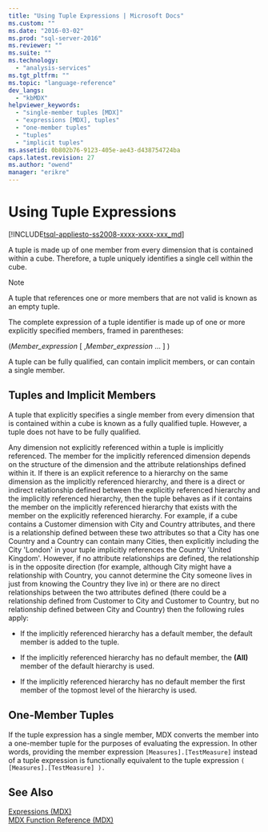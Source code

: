 ```yaml
---
title: "Using Tuple Expressions | Microsoft Docs"
ms.custom: ""
ms.date: "2016-03-02"
ms.prod: "sql-server-2016"
ms.reviewer: ""
ms.suite: ""
ms.technology: 
  - "analysis-services"
ms.tgt_pltfrm: ""
ms.topic: "language-reference"
dev_langs: 
  - "kbMDX"
helpviewer_keywords: 
  - "single-member tuples [MDX]"
  - "expressions [MDX], tuples"
  - "one-member tuples"
  - "tuples"
  - "implicit tuples"
ms.assetid: 0b802b76-9123-405e-ae43-d438754724ba
caps.latest.revision: 27
ms.author: "owend"
manager: "erikre"
---
```

# Using Tuple Expressions
[!INCLUDE[tsql-appliesto-ss2008-xxxx-xxxx-xxx_md](../database-engine/configure/windows/includes/tsql-appliesto-ss2008-xxxx-xxxx-xxx-md.md)]

  A tuple is made up of one member from every dimension that is contained within a cube. Therefore, a tuple uniquely identifies a single cell within the cube.  
  
> [!NOTE]  
>  A tuple that references one or more members that are not valid is known as an empty tuple.  
  
 The complete expression of a tuple identifier is made up of one or more explicitly specified members, framed in parentheses:  
  
 (*Member_expression* [ ,*Member_expression* ... ] )  
  
 A tuple can be fully qualified, can contain implicit members, or can contain a single member.  
  
## Tuples and Implicit Members  
 A tuple that explicitly specifies a single member from every dimension that is contained within a cube is known as a fully qualified tuple. However, a tuple does not have to be fully qualified.  
  
 Any dimension not explicitly referenced within a tuple is implicitly referenced. The member for the implicitly referenced dimension depends on the structure of the dimension and the attribute relationships defined within it. If there is an explicit reference to a hierarchy on the same dimension as the implicitly referenced hierarchy, and there is a direct or indirect relationship defined between the explicitly referenced hierarchy and the implicitly referenced hierarchy, then the tuple behaves as if it contains the member on the implicitly referenced hierarchy that exists with the member on the explicitly referenced hierarchy. For example, if a cube contains a Customer dimension with City and Country attributes, and there is a relationship defined between these two attributes so that a City has one Country and a Country can contain many Cities, then explicitly including the City 'London' in your tuple implicitly references the Country 'United Kingdom'. However, if no attribute relationships are defined, the relationship is in the opposite direction (for example, although City might have a relationship with Country, you cannot determine the City someone lives in just from knowing the Country they live in) or there are no direct relationships between the two attributes defined (there could be a relationship defined from Customer to City and Customer to Country, but no relationship defined between City and Country) then the following rules apply:  
  
-   If the implicitly referenced hierarchy has a default member, the default member is added to the tuple.  
  
-   If the implicitly referenced hierarchy has no default member, the **(All)** member of the default hierarchy is used.  
  
-   If the implicitly referenced hierarchy has no default member the first member of the topmost level of the hierarchy is used.  
  
## One-Member Tuples  
 If the tuple expression has a single member, MDX converts the member into a one-member tuple for the purposes of evaluating the expression. In other words, providing the member expression `[Measures].[TestMeasure]` instead of a tuple expression is functionally equivalent to the tuple expression `( [Measures].[TestMeasure] ).`  
  
## See Also  
 [Expressions &#40;MDX&#41;](../mdx/expressions-mdx.md)   
 [MDX Function Reference &#40;MDX&#41;](../mdx/mdx-function-reference-mdx.md)  
  
  